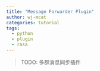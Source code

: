 ```yaml
---
title: "Message Forwarder Plugin"
author: wj-mcat
categories: tutorial
tags:
  - python
  - plugin
  - rasa
---
```


> TODO: 多群消息同步插件 
